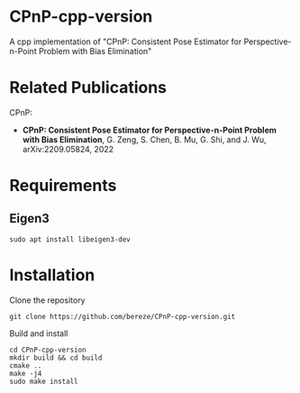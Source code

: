# CPnP-cpp-version
A cpp implementation of "CPnP: Consistent Pose Estimator for Perspective-n-Point Problem with Bias Elimination"

# Related Publications
CPnP:
- **CPnP: Consistent Pose Estimator for Perspective-n-Point Problem with Bias Elimination**, G. Zeng, S. Chen, B. Mu, G. Shi, and J. Wu, arXiv:2209.05824, 2022
# Requirements 
## Eigen3
```
sudo apt install libeigen3-dev
```
# Installation
Clone the repository
```
git clone https://github.com/bereze/CPnP-cpp-version.git
```
Build and install
```
cd CPnP-cpp-version
mkdir build && cd build
cmake ..
make -j4
sudo make install
```
